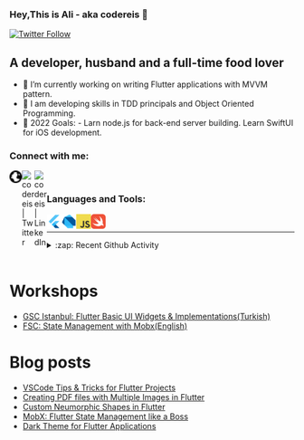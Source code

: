 ### Hey,This is Ali - aka codereis 👋

 
[![Twitter Follow](https://img.shields.io/twitter/follow/codereis1?label=Follow%20codereis&style=social)](https://twitter.com/Codereis1)


## A developer, husband and a full-time food lover

- :calling: I’m currently working on writing Flutter applications with MVVM pattern.
- :beginner: I am developing skills in TDD principals and Object Oriented Programming.
- 🔭 2022 Goals: - Larn node.js for back-end server building. Learn SwiftUI for iOS development.

### Connect with me:

[<img align="left" alt="codereis" width="22px" src="https://raw.githubusercontent.com/iconic/open-iconic/master/svg/globe.svg" />][website]
[<img align="left" alt="codereis | Twitter" width="22px" src="https://cdn.jsdelivr.net/npm/simple-icons@v3/icons/twitter.svg" />][twitter]
[<img align="left" alt="codereis | LinkedIn" width="22px" src="https://cdn.jsdelivr.net/npm/simple-icons@v3/icons/linkedin.svg" />][linkedin]


<br />

### Languages and Tools:

<img align="left" alt="GitHub" width="26px" src="https://raw.githubusercontent.com/github/explore/cebd63002168a05a6a642f309227eefeccd92950/topics/flutter/flutter.png" />

<img align="left" alt="GitHub" width="26px" src="https://raw.githubusercontent.com/github/explore/80688e429a7d4ef2fca1e82350fe8e3517d3494d/topics/dart/dart.png" />

<img align="left" alt="JavaScript" width="26px" src="https://raw.githubusercontent.com/github/explore/80688e429a7d4ef2fca1e82350fe8e3517d3494d/topics/javascript/javascript.png" />

<img align="left" alt="JavaScript" width="26px" src="https://raw.githubusercontent.com/github/explore/80688e429a7d4ef2fca1e82350fe8e3517d3494d/topics/swift/swift.png" />

<br />

---

<details>
  <summary>:zap: Recent Github Activity</summary>
 
<!--START_SECTION:waka-->
```text
Week: 09 July, 2022 - 16 July, 2022

Dart   4 hrs 8 mins    ██████████████████████▓░░   90.85 % 
JSON   12 mins         █░░░░░░░░░░░░░░░░░░░░░░░░   04.58 % 
YAML   7 mins          ▓░░░░░░░░░░░░░░░░░░░░░░░░   02.60 % 
XML    4 mins          ▒░░░░░░░░░░░░░░░░░░░░░░░░   01.59 % 
Git    0 secs          ░░░░░░░░░░░░░░░░░░░░░░░░░   00.28 % 
```
<!--END_SECTION:waka-->
</details>

<br />

# Workshops
- [GSC Istanbul: Flutter Basic UI Widgets & Implementations(Turkish)](https://www.youtube.com/watch?v=qnjXDaLoB-g&t=505s)
- [FSC: State Management with Mobx(English)](https://www.youtube.com/watch?v=yPiFCeBR_mk&t=15235s)


# Blog posts
<!-- BLOG-POST-LIST:START -->
- [VSCode Tips &amp; Tricks for Flutter Projects](https://dev.to/husbycodereis/vscode-tips-tricks-for-flutter-projects-4m12)
- [Creating PDF files with Multiple Images in Flutter](https://dev.to/husbycodereis/creating-pdf-files-with-multiple-images-in-flutter-3eco)
- [Custom Neumorphic Shapes in Flutter](https://dev.to/husbycodereis/custom-neumorphic-shapes-in-flutter-1mml)
- [MobX: Flutter State Management like a Boss](https://dev.to/husbycodereis/mobx-flutter-state-management-like-a-boss-28m5)
- [Dark Theme for Flutter Applications](https://dev.to/husbycodereis/dark-theme-for-flutter-applications-2ngp)
<!-- BLOG-POST-LIST:END -->

[website]: https://codereis.com
[twitter]: https://twitter.com/Codereis1
[linkedin]: https://www.linkedin.com/in/alirizareisoglu/
